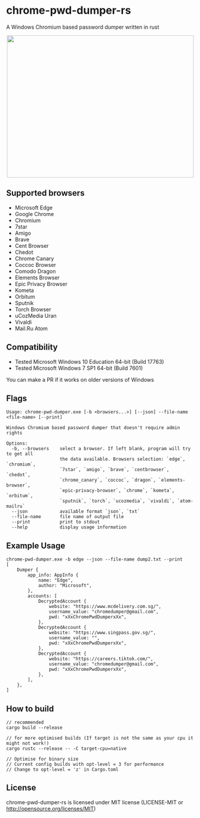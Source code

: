 # chrome-pwd-dumper-rs
A Windows Chromium based password dumper written in rust

<p align="center">
  <img width="500" height="380" src="./logo.png">
</p>

## Supported browsers
- Microsoft Edge
- Google Chrome
- Chromium
- 7star
- Amigo
- Brave
- Cent Browser
- Chedot
- Chrome Canary
- Coccoc Browser
- Comodo Dragon
- Elements Browser
- Epic Privacy Browser
- Kometa
- Orbitum
- Sputnik
- Torch Browser
- uCozMedia Uran
- Vivaldi
- Mail.Ru Atom

## Compatibility
- Tested Microsoft Windows 10 Education 64-bit (Build 17763)
- Tested Microsoft Windows 7 SP1 64-bit (Build 7601)

You can make a PR if it works on older versions of Windows

## Flags
```
Usage: chrome-pwd-dumper.exe [-b <browsers...>] [--json] --file-name <file-name> [--print]

Windows Chromium based password dumper that doesn't require admin rights

Options:
  -b, --browsers    select a browser. If left blank, program will try to get all
                    the data available. Browsers selection: `edge`, `chromium`,
                    `7star`, `amigo`, `brave`, `centbrowser`, `chedot`,
                    `chrome_canary`, `coccoc`, `dragon`, `elements-browser`,
                    `epic-privacy-browser`, `chrome`, `kometa`, `orbitum`,
                    `sputnik`, `torch`, `ucozmedia`, `vivaldi`, `atom-mailru`
  --json            available format `json`, `txt`
  --file-name       file name of output file
  --print           print to stdout
  --help            display usage information
```

## Example Usage
```
chrome-pwd-dumper.exe -b edge --json --file-name dump2.txt --print
[
    Dumper {
        app_info: AppInfo {
            name: "Edge",
            author: "Microsoft",
        },
        accounts: [
            DecryptedAccount {
                website: "https://www.mcdelivery.com.sg/",
                username_value: "chromedumper@gmail.com",
                pwd: "xXxChromePwdDumperxXx",
            },
            DecryptedAccount {
                website: "https://www.singpass.gov.sg/",
                username_value: "",
                pwd: "xXxChromePwdDumperxXx",
            },
            DecryptedAccount {
                website: "https://careers.tiktok.com/",
                username_value: "chromedumper@gmail.com",
                pwd: "xXxChromePwdDumperxXx",
            },
        ],
    },
]
```

## How to build
```
// recommended
cargo build --release

// for more optimised builds (If target is not the same as your cpu it might not work!)
cargo rustc --release -- -C target-cpu=native

// Optimise for binary size
// Current config builds with opt-level = 3 for performance
// Change to opt-level = 'z' in Cargo.toml 

```

## License
chrome-pwd-dumper-rs is licensed under MIT license (LICENSE-MIT or http://opensource.org/licenses/MIT)
